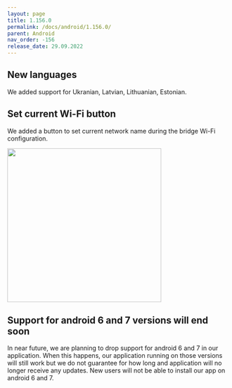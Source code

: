 ```yaml
---
layout: page
title: 1.156.0
permalink: /docs/android/1.156.0/
parent: Android
nav_order: -156
release_date: 29.09.2022
---
```


## New languages
We added support for Ukranian, Latvian, Lithuanian, Estonian.

## Set current Wi-Fi button 
We added a button to set current network name during the bridge Wi-Fi configuration. 

<img src="/tedee-release-notes/docs/android/assets/1.156.0-wifi-set.jpg" width="350">

## Support for android 6 and 7 versions will end soon
In near future, we are planning to drop support for android 6 and 7 in our application. When this happens, our application running on those versions will still work but we do not guarantee for how long and application will no longer receive any updates. New users will not be able to install our app on android 6 and 7.
